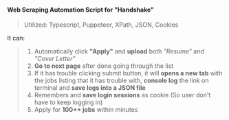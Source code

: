 #### Web Scraping Automation Script for "Handshake"
> Utilized: Typescript, Puppeteer, XPath, JSON, Cookies

It can:
> 1. Automatically click **"Apply"** and **upload** both _"Resume"_ and _"Cover Letter"_
> 2. **Go to next page** after done going through the list
> 3. If it has trouble clicking submit button, it will **opens a new tab** with the jobs listing that it has trouble with, **console log** the link on terminal and **save logs into a JSON file** 
> 4. Remembers and **save login sessions** as cookie (So user don't have to keep logging in)
> 5. Apply for **100++ jobs** within minutes
